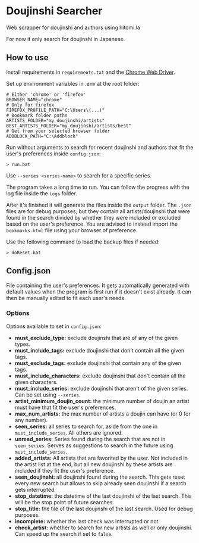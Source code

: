 # Doujinshi Searcher

Web scrapper for doujinshi and authors using hitomi.la

For now it only search for doujinshi in Japanese.

## How to use

Install requirements in `requirements.txt` and the [Chrome Web Driver](https://chromedriver.chromium.org/downloads).

Set up environment variables in .env at the root folder:

```properties
# Either 'chrome' or 'firefox'
BROWSER_NAME="chrome"
# Only for firefox
FIREFOX_PROFILE_PATH="C:\Users\(...)"
# Bookmark folder paths
ARTISTS_FOLDER="my_doujinshi/artists"
BEST_ARTISTS_FOLDER="my_doujinshi/artists/best"
# Get from your selected browser folder
ADDBLOCK_PATH="C:\Addblock"
```

Run without arguments to search for recent doujinshi and authors that fit the user's preferences inside `config.json`:

```console
> run.bat
```

Use `--series <series-name>` to search for a specific series.

The program takes a long time to run. You can follow the progress with the log file inside the `logs` folder.

After it's finished it will generate the files inside the `output` folder. The `.json` files are for debug purposes, but they contain all artists/doujinshi that were found in the search divided by whether they were included or excluded based on the user's preference. You are advised to instead import the `bookmarks.html` file using your browser of preference.

Use the following command to load the backup files if needed:
```console
> doReset.bat
```

## Config.json

File containing the user's preferences. It gets automatically generated with default values when the program is first run if it doesn't exist already. It can then be manually edited to fit each user's needs.

### Options

Options available to set in `config.json`:
- **must_exclude_type:** exclude doujinshi that are of any of the given types.
- **must_include_tags:** exclude doujinshi that don't contain all the given tags.
- **must_exclude_tags:** exclude doujinshi that contain any of the given tags.
- **must_include_characters:** exclude doujinshi that don't contain all the given characters.
- **must_include_series:** exclude doujinshi that aren't of the given series. Can be set using `--series`.
- **artist_minimum_doujin_count:** the minimum number of doujin an artist must have that fit the user's preferences.
- **max_num_artists:** the max number of artists a doujin can have (or 0 for any number).
- **seen_series:** all series to search for, aside from the one in `must_include_series`. All others are ignored.
- **unread_series:** Series found during the search that are not in `seen_series`. Serves as suggestions to search in the future using `must_include_series`.
- **added_artists:** All artists that are favorited by the user. Not included in the artist list at the end, but all new doujinshi by these artists are included if they fit the user's preference.
- **seen_doujinshi:** all doujinshi found during the search. This gets reset every new search but allows to skip already seen doujinshi if a search gets interrupted.
- **stop_datetime:** the datetime of the last doujinshi of the last search. This will be the stop point of future searches.
- **stop_title:** the tile of the last doujinshi of the last search. Used for debug purposes.
- **incomplete:** whether the last check was interrupted or not.
- **check_artist:** whether to search for new artists as well or only doujinshi. Can speed up the search if set to `false`.
